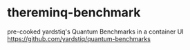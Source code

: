 # thereminq-benchmark
pre-cooked yardstiq's Quantum Benchmarks in a container UI
https://github.com/yardstiq/quantum-benchmarks
